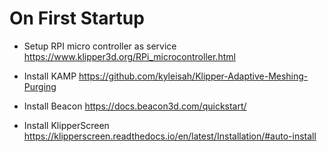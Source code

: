 # On First Startup

- Setup RPI micro controller as service https://www.klipper3d.org/RPi_microcontroller.html

- Install KAMP https://github.com/kyleisah/Klipper-Adaptive-Meshing-Purging

- Install Beacon https://docs.beacon3d.com/quickstart/

- Install KlipperScreen https://klipperscreen.readthedocs.io/en/latest/Installation/#auto-install
